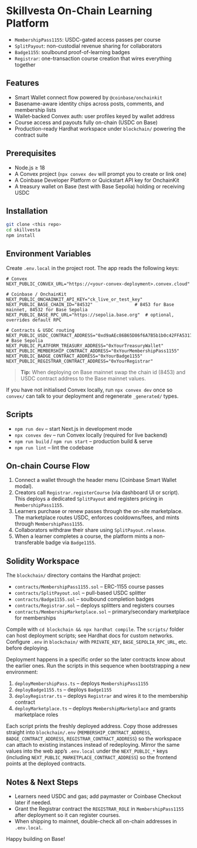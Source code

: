 # Skillvesta On-Chain Learning Platform

- `MembershipPass1155`: USDC-gated access passes per course
- `SplitPayout`: non-custodial revenue sharing for collaborators
- `Badge1155`: soulbound proof-of-learning badges
- `Registrar`: one-transaction course creation that wires everything together

## Features

- Smart Wallet connect flow powered by `@coinbase/onchainkit`
- Basename-aware identity chips across posts, comments, and membership lists
- Wallet-backed Convex auth: user profiles keyed by wallet address
- Course access and payouts fully on-chain (USDC on Base)
- Production-ready Hardhat workspace under `blockchain/` powering the contract
  suite

## Prerequisites

- Node.js ≥ 18
- A Convex project (`npx convex dev` will prompt you to create or link one)
- A Coinbase Developer Platform or Quickstart API key for OnchainKit
- A treasury wallet on Base (test with Base Sepolia) holding or receiving USDC

## Installation

```bash
git clone <this repo>
cd skillvesta
npm install
```

## Environment Variables

Create `.env.local` in the project root. The app reads the following keys:

```env
# Convex
NEXT_PUBLIC_CONVEX_URL="https://<your-convex-deployment>.convex.cloud"

# Coinbase / OnchainKit
NEXT_PUBLIC_ONCHAINKIT_API_KEY="ck_live_or_test_key"
NEXT_PUBLIC_BASE_CHAIN_ID="84532"                # 8453 for Base mainnet, 84532 for Base Sepolia
NEXT_PUBLIC_BASE_RPC_URL="https://sepolia.base.org"  # optional, overrides default RPC

# Contracts & USDC routing
NEXT_PUBLIC_USDC_CONTRACT_ADDRESS="0xd9aAEc86B65D86f6A7B5b1b0c42FFA531710b6CA" # Base Sepolia
NEXT_PUBLIC_PLATFORM_TREASURY_ADDRESS="0xYourTreasuryWallet"
NEXT_PUBLIC_MEMBERSHIP_CONTRACT_ADDRESS="0xYourMembershipPass1155"
NEXT_PUBLIC_BADGE_CONTRACT_ADDRESS="0xYourBadge1155"
NEXT_PUBLIC_REGISTRAR_CONTRACT_ADDRESS="0xYourRegistrar"
```

> **Tip:** When deploying on Base mainnet swap the chain id (8453) and USDC
> contract address to the Base mainnet values.

If you have not initialised Convex locally, run `npx convex dev` once so
`convex/` can talk to your deployment and regenerate `_generated/` types.

## Scripts

- `npm run dev` – start Next.js in development mode
- `npx convex dev` – run Convex locally (required for live backend)
- `npm run build` / `npm run start` – production build & serve
- `npm run lint` – lint the codebase

## On-chain Course Flow

1. Connect a wallet through the header menu (Coinbase Smart Wallet modal).
2. Creators call `Registrar.registerCourse` (via dashboard UI or script). This
   deploys a dedicated `SplitPayout` and registers pricing in
   `MembershipPass1155`.
3. Learners purchase or renew passes through the on-site marketplace. The
   marketplace routes USDC, enforces cooldowns/fees, and mints through
   `MembershipPass1155`.
4. Collaborators withdraw their share using `SplitPayout.release`.
5. When a learner completes a course, the platform mints a non-transferable
   badge via `Badge1155`.

## Solidity Workspace

The `blockchain/` directory contains the Hardhat project:

- `contracts/MembershipPass1155.sol` – ERC-1155 course passes
- `contracts/SplitPayout.sol` – pull-based USDC splitter
- `contracts/Badge1155.sol` – soulbound completion badges
- `contracts/Registrar.sol` – deploys splitters and registers courses
- `contracts/MembershipMarketplace.sol` – primary/secondary marketplace for memberships

Compile with `cd blockchain && npx hardhat compile`. The `scripts/` folder can
host deployment scripts; see Hardhat docs for custom networks. Configure `.env`
in `blockchain/` with `PRIVATE_KEY`, `BASE_SEPOLIA_RPC_URL`, etc. before
deploying.

Deployment happens in a specific order so the later contracts know about the
earlier ones. Run the scripts in this sequence when bootstrapping a new
environment:

1. `deployMembershipPass.ts` – deploys `MembershipPass1155`
2. `deployBadge1155.ts` – deploys `Badge1155`
3. `deployRegistrar.ts` – deploys `Registrar` and wires it to the membership contract
4. `deployMarketplace.ts` – deploys `MembershipMarketplace` and grants marketplace roles

Each script prints the freshly deployed address. Copy those addresses straight
into `blockchain/.env` (`MEMBERSHIP_CONTRACT_ADDRESS`,
`BADGE_CONTRACT_ADDRESS`, `REGISTRAR_CONTRACT_ADDRESS`) so the workspace can
attach to existing instances instead of redeploying. Mirror the same values
into the web app’s `.env.local` under the `NEXT_PUBLIC_*` keys (including
`NEXT_PUBLIC_MARKETPLACE_CONTRACT_ADDRESS`) so the frontend points at the
deployed contracts.

## Notes & Next Steps

- Learners need USDC and gas; add paymaster or Coinbase Checkout later if
  needed.
- Grant the Registrar contract the `REGISTRAR_ROLE` in `MembershipPass1155`
  after deployment so it can register courses.
- When shipping to mainnet, double-check all on-chain addresses in `.env.local`.

Happy building on Base!
